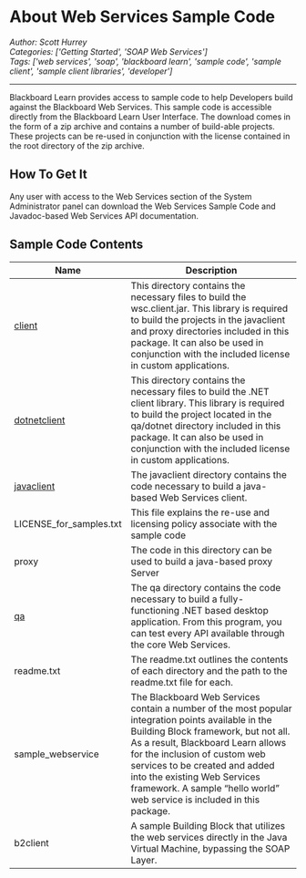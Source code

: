 # About Web Services Sample Code
*Author: Scott Hurrey*  
*Categories: ['Getting Started', 'SOAP Web Services']*  
*Tags: ['web services', 'soap', 'blackboard learn', 'sample code', 'sample client', 'sample client libraries', 'developer']*  
<hr />
Blackboard Learn provides access to sample code to help Developers build
against the Blackboard Web Services. This sample code is accessible directly
from the Blackboard Learn User Interface. The download comes in the form of a
zip archive and contains a number of build-able projects. These projects can
be re-used in conjunction with the license contained in the root directory of
the zip archive.

## How To Get It

Any user with access to the Web Services section of the System Administrator
panel can download the Web Services Sample Code and Javadoc-based Web Services
API documentation.

## Sample Code Contents

Name |Description
--- | ---
[client](Tutorial:%20Build%20The%20C#%20SOAP%20Sample%20Client.md) | This directory contains the necessary files to build the wsc.client.jar. This library is required to build the projects in the javaclient and proxy directories included in this package. It can also be used in conjunction with the included license in custom applications. 
[dotnetclient](Tutorial:%20Build%20The%20C#%20SOAP%20Sample%20Library.md) | This directory contains the necessary files to build the .NET client library. This library is required to build the project located in the qa/dotnet directory included in this package. It can also be used in conjunction with the included license in custom applications.
[javaclient](Build%20Java%20Client%20Library.md) | The javaclient directory contains the code necessary to build a java-based Web Services client.
LICENSE_for_samples.txt | This file explains the re-use and licensing policy associate with the sample code
proxy | The code in this directory can be used to build a java-based proxy Server
[qa](Tutorial:%20Build%20The%20C#%20SOAP%20Sample%20Client.md) | The qa directory contains the code necessary to build a fully-functioning .NET based desktop application. From this program, you can test every API available through the core Web Services.
readme.txt | The readme.txt outlines the contents of each directory and the path to the readme.txt file for each.
sample_webservice | The Blackboard Web Services contain a number of the most popular integration points available in the Building Block framework, but not all. As a result, Blackboard Learn allows for the inclusion of custom web services to be created and added into the existing Web Services framework. A sample “hello world” web service is included in this package.
b2client | A sample Building Block that utilizes the web services directly in the Java Virtual Machine, bypassing the SOAP Layer.

